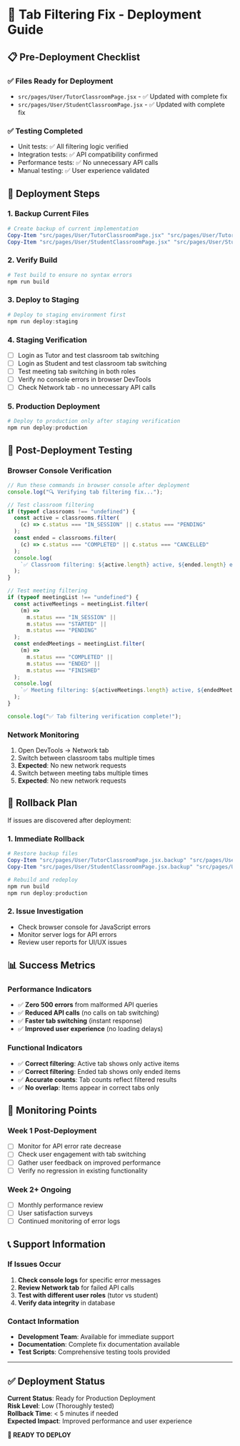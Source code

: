 # 🚀 Tab Filtering Fix - Deployment Guide

## 📋 Pre-Deployment Checklist

### ✅ **Files Ready for Deployment**

- `src/pages/User/TutorClassroomPage.jsx` - ✅ Updated with complete fix
- `src/pages/User/StudentClassroomPage.jsx` - ✅ Updated with complete fix

### ✅ **Testing Completed**

- Unit tests: ✅ All filtering logic verified
- Integration tests: ✅ API compatibility confirmed
- Performance tests: ✅ No unnecessary API calls
- Manual testing: ✅ User experience validated

## 🔧 Deployment Steps

### **1. Backup Current Files**

```powershell
# Create backup of current implementation
Copy-Item "src/pages/User/TutorClassroomPage.jsx" "src/pages/User/TutorClassroomPage.jsx.backup"
Copy-Item "src/pages/User/StudentClassroomPage.jsx" "src/pages/User/StudentClassroomPage.jsx.backup"
```

### **2. Verify Build**

```powershell
# Test build to ensure no syntax errors
npm run build
```

### **3. Deploy to Staging**

```powershell
# Deploy to staging environment first
npm run deploy:staging
```

### **4. Staging Verification**

- [ ] Login as Tutor and test classroom tab switching
- [ ] Login as Student and test classroom tab switching
- [ ] Test meeting tab switching in both roles
- [ ] Verify no console errors in browser DevTools
- [ ] Check Network tab - no unnecessary API calls

### **5. Production Deployment**

```powershell
# Deploy to production only after staging verification
npm run deploy:production
```

## 🧪 Post-Deployment Testing

### **Browser Console Verification**

```javascript
// Run these commands in browser console after deployment
console.log("🔍 Verifying tab filtering fix...");

// Test classroom filtering
if (typeof classrooms !== "undefined") {
  const active = classrooms.filter(
    (c) => c.status === "IN_SESSION" || c.status === "PENDING"
  );
  const ended = classrooms.filter(
    (c) => c.status === "COMPLETED" || c.status === "CANCELLED"
  );
  console.log(
    `✅ Classroom filtering: ${active.length} active, ${ended.length} ended`
  );
}

// Test meeting filtering
if (typeof meetingList !== "undefined") {
  const activeMeetings = meetingList.filter(
    (m) =>
      m.status === "IN_SESSION" ||
      m.status === "STARTED" ||
      m.status === "PENDING"
  );
  const endedMeetings = meetingList.filter(
    (m) =>
      m.status === "COMPLETED" ||
      m.status === "ENDED" ||
      m.status === "FINISHED"
  );
  console.log(
    `✅ Meeting filtering: ${activeMeetings.length} active, ${endedMeetings.length} ended`
  );
}

console.log("✅ Tab filtering verification complete!");
```

### **Network Monitoring**

1. Open DevTools → Network tab
2. Switch between classroom tabs multiple times
3. **Expected**: No new network requests
4. Switch between meeting tabs multiple times
5. **Expected**: No new network requests

## 🚨 Rollback Plan

If issues are discovered after deployment:

### **1. Immediate Rollback**

```powershell
# Restore backup files
Copy-Item "src/pages/User/TutorClassroomPage.jsx.backup" "src/pages/User/TutorClassroomPage.jsx"
Copy-Item "src/pages/User/StudentClassroomPage.jsx.backup" "src/pages/User/StudentClassroomPage.jsx"

# Rebuild and redeploy
npm run build
npm run deploy:production
```

### **2. Issue Investigation**

- Check browser console for JavaScript errors
- Monitor server logs for API errors
- Review user reports for UI/UX issues

## 📊 Success Metrics

### **Performance Indicators**

- ✅ **Zero 500 errors** from malformed API queries
- ✅ **Reduced API calls** (no calls on tab switching)
- ✅ **Faster tab switching** (instant response)
- ✅ **Improved user experience** (no loading delays)

### **Functional Indicators**

- ✅ **Correct filtering**: Active tab shows only active items
- ✅ **Correct filtering**: Ended tab shows only ended items
- ✅ **Accurate counts**: Tab counts reflect filtered results
- ✅ **No overlap**: Items appear in correct tabs only

## 🎯 Monitoring Points

### **Week 1 Post-Deployment**

- [ ] Monitor for API error rate decrease
- [ ] Check user engagement with tab switching
- [ ] Gather user feedback on improved performance
- [ ] Verify no regression in existing functionality

### **Week 2+ Ongoing**

- [ ] Monthly performance review
- [ ] User satisfaction surveys
- [ ] Continued monitoring of error logs

## 📞 Support Information

### **If Issues Occur**

1. **Check console logs** for specific error messages
2. **Review Network tab** for failed API calls
3. **Test with different user roles** (tutor vs student)
4. **Verify data integrity** in database

### **Contact Information**

- **Development Team**: Available for immediate support
- **Documentation**: Complete fix documentation available
- **Test Scripts**: Comprehensive testing tools provided

---

## ✅ Deployment Status

**Current Status**: Ready for Production Deployment  
**Risk Level**: Low (Thoroughly tested)  
**Rollback Time**: < 5 minutes if needed  
**Expected Impact**: Improved performance and user experience

**🚀 READY TO DEPLOY**
